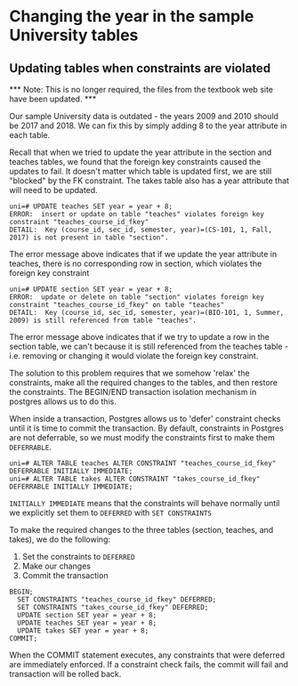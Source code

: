 # Changing the year in the sample University tables 
## Updating tables when constraints are violated

*** Note: This is no longer required, the files from the textbook web site have been updated. ***

Our sample University data is outdated - the years 2009 and 2010 should be 2017 and 2018.
We can fix this by simply adding 8 to the year attribute in each table. 

Recall that when we tried to update the year attribute in the section and teaches tables,
we found that the foreign key constraints caused the updates to fail. It doesn't matter
which table is updated first, we are still "blocked" by the FK constraint.  The takes table also 
has a year attribute that will need to be updated.

```
uni=# UPDATE teaches SET year = year + 8;
ERROR:  insert or update on table "teaches" violates foreign key constraint "teaches_course_id_fkey"
DETAIL:  Key (course_id, sec_id, semester, year)=(CS-101, 1, Fall, 2017) is not present in table "section".
```
The error message above indicates that if we update the year attribute in teaches, there is no
corresponding row in section, which violates the foreign key constraint

```
uni=# UPDATE section SET year = year + 8;
ERROR:  update or delete on table "section" violates foreign key constraint "teaches_course_id_fkey" on table "teaches"
DETAIL:  Key (course_id, sec_id, semester, year)=(BIO-101, 1, Summer, 2009) is still referenced from table "teaches".
```
The error message above indicates that if we try to update a row in the section table, we can't because it is still referenced from the teaches table - i.e. removing or changing it would violate the foreign key constraint.

The solution to this problem requires that we somehow 'relax' the constraints, make all the required changes to the tables, and then restore the constraints.  The BEGIN/END transaction isolation mechanism
in postgres allows us to do this.

When inside a transaction, Postgres allows us to 'defer' constraint checks until it is time to commit 
the transaction. By default, constraints in Postgres are not deferrable, so we must modify the
constraints first to make them `DEFERRABLE`.

```
uni=# ALTER TABLE teaches ALTER CONSTRAINT "teaches_course_id_fkey" DEFERRABLE INITIALLY IMMEDIATE;
uni=# ALTER TABLE takes ALTER CONSTRAINT "takes_course_id_fkey" DEFERRABLE INITIALLY IMMEDIATE;
```

`INITIALLY IMMEDIATE` means that the constraints will behave normally until we explicitly set them
to `DEFERRED` with `SET CONSTRAINTS` 

To make the required changes to the three tables (section, teaches, and takes), we do the following:

1. Set the constraints to `DEFERRED`
2. Make our changes
3. Commit the transaction

```
BEGIN;
  SET CONSTRAINTS "teaches_course_id_fkey" DEFERRED;
  SET CONSTRAINTS "takes_course_id_fkey" DEFERRED;
  UPDATE section SET year = year + 8;
  UPDATE teaches SET year = year + 8;
  UPDATE takes SET year = year + 8;
COMMIT;
```

When the COMMIT statement executes, any constraints that were deferred are immediately enforced.
If a constraint check fails, the commit will fail and transaction will be rolled back.
